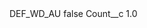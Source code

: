 <?xml version="1.0" encoding="UTF-8"?>
<CustomMetadata xmlns="http://soap.sforce.com/2006/04/metadata" xmlns:xsi="http://www.w3.org/2001/XMLSchema-instance" xmlns:xsd="http://www.w3.org/2001/XMLSchema">
    <label>DEF_WD_AU</label>
    <protected>false</protected>
    <values>
        <field>Count__c</field>
        <value xsi:type="xsd:double">1.0</value>
    </values>
</CustomMetadata>
